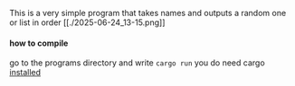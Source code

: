This is a very simple program that takes names and outputs a random one or list in order 
[[./2025-06-24_13-15.png]]

#### how to compile 
go to the programs directory and write
`cargo run` you do need cargo [installed](https://doc.rust-lang.org/cargo/getting-started/installation.html)
